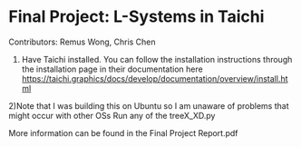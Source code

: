 # Final Project: L-Systems in Taichi

Contributors: Remus Wong, Chris Chen

1) Have Taichi installed. You can follow the installation instructions through the installation page in their documentation here
https://taichi.graphics/docs/develop/documentation/overview/install.html

2)Note that I was building this on Ubuntu so I am unaware of problems that might occur with other OSs
Run any of the treeX_XD.py

More information can be found in the Final Project Report.pdf

